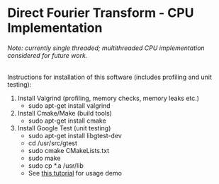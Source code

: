 # Direct Fourier Transform - CPU Implementation
###### Note: currently single threaded; multithreaded CPU implementation considered for future work.
Instructions for installation of this software (includes profiling and unit testing):

1. Install Valgrind (profiling, memory checks, memory leaks etc.)
   * sudo apt-get install valgrind
2. Install Cmake/Make (build tools)
   * sudo apt-get install cmake
3. Install Google Test (unit testing)
   * sudo apt-get install libgtest-dev
   * cd /usr/src/gtest
   * sudo cmake CMakeLists.txt
   * sudo make
   * sudo cp *.a /usr/lib
   * See [this tutorial](https://www.eriksmistad.no/getting-started-with-google-test-on-ubuntu/) for usage demo

